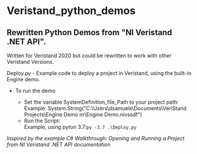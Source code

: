 # Veristand_python_demos

## Rewritten Python Demos from "NI Veristand .NET API".
Written for Veristand 2020 but could be rewritten to work with other Veristand Versions.

Deploy.py - Example code to deploy a project in Veristand, using the built-in Engine demo.

* To run the demo
  
  * Set the variable SystemDefinition_file_Path to your project path:  
    Example: System.String("C:\\Users\\dsamuels\\Documents\\VeriStand Projects\\Engine Demo nr\\Engine Demo.nivssdf")
  * Run the Script:  
    Example, using pyton 3.7:`py -3.7 .\Deploy.py`
  
 *Inspired by the example C# Walkthrough: Opening and Running a Project from NI Veristand .NET API documentation*
  
  
  
